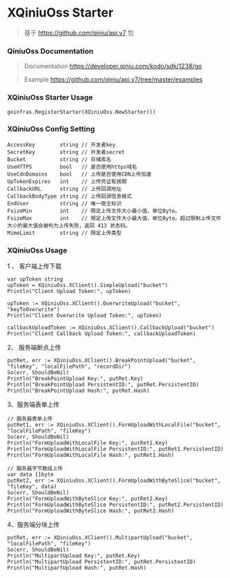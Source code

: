 # XQiniuOss Starter

> 基于 https://github.com/qiniu/api.v7 包

### QiniuOss Documentation

> Documentation https://developer.qiniu.com/kodo/sdk/1238/go

> Example https://github.com/qiniu/api.v7/tree/master/examples



### XQiniuOss Starter Usage
```
goinfras.RegisterStarter(XQiniuOss.NewStarter())

```

### XQiniuOss Config Setting

```
AccessKey        string // 开发者key
SecretKey        string // 开发者secret
Bucket           string // 存储库名
UseHTTPS         bool   // 是否使用https域名
UseCdnDomains    bool   // 上传是否使用CDN上传加速
UpTokenExpires   int    // 上传凭证有效期
CallbackURL      string // 上传回调地址
CallbackBodyType string // 上传回调信息格式
EndUser          string // 唯一宿主标识
FsizeMin         int    // 限定上传文件大小最小值，单位Byte。
FsizeMax         int    // 限定上传文件大小最大值，单位Byte。超过限制上传文件大小的最大值会被判为上传失败，返回 413 状态码。
MimeLimit        string // 限定上传类型

```

### XQiniuOss Usage

1 、 客户端上传下载
```
var upToken string
upToken = XQiniuOss.XClient().SimpleUpload("bucket")
Println("Client Upload Token:", upToken)

upToken := XQiniuOss.XClient().OverwriteUpload("bucket", "keyToOverwrite")
Println("Client Overwrite Upload Token:", upToken)

callbackUploadToken := XQiniuOss.XClient().CallbackUpload("bucket")
Println("Client Callback Upload Token:", callbackUploadToken)

```


2、 服务端断点上传
```
putRet, err := XQiniuOss.XClient().BreakPointUpload("bucket", "fileKey", "localFilePath", "recordDir")
So(err, ShouldBeNil)
Println("BreakPointUpload Key:", putRet.Key)
Println("BreakPointUpload PersistentID:", putRet.PersistentID)
Println("BreakPointUpload Hash:", putRet.Hash)

```

3、服务端表单上传
```
// 服务器表单上传
putRet1, err := XQiniuOss.XClient().FormUploadWithLocalFile("bucket", "localFilePath", "fileKey")
So(err, ShouldBeNil)
Println("FormUploadWithLocalFile Key:", putRet1.Key)
Println("FormUploadWithLocalFile PersistentID:", putRet1.PersistentID)
Println("FormUploadWithLocalFile Hash:", putRet1.Hash)

// 服务器字节数组上传
var data []byte
putRet2, err := XQiniuOss.XClient().FormUploadWithByteSlice("bucket", "fileKey", data)
So(err, ShouldBeNil)
Println("FormUploadWithByteSlice Key:", putRet2.Key)
Println("FormUploadWithByteSlice PersistentID:", putRet2.PersistentID)
Println("FormUploadWithByteSlice Hash:", putRet2.Hash)
```

4、服务端分块上传

```
putRet, err := XQiniuOss.XClient().MultipartUpload("bucket", "localFilePath", "fileKey")
So(err, ShouldBeNil)
Println("MultipartUpload Key:", putRet.Key)
Println("MultipartUpload PersistentID:", putRet.PersistentID)
Println("MultipartUpload Hash:", putRet.Hash)

```